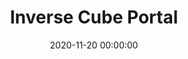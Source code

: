 ---
layout: post
title: Inverse Cube Portal
description: Oil on Wood, 2020, 34x54cm
date: 2020-11-20 00:00:00
s3Path: /imgs/2020/11/inverse-cube-portal.jpg
---